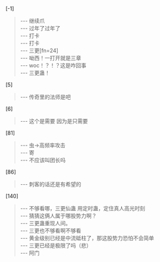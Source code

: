 
[-1] 
>--- 继续爪<br>
>--- 过年了过年了<br>
>--- 打卡<br>
>--- 打卡<br>
>--- 三更[fn=24]<br>
>--- 呦西！一打开就是三章<br>
>--- woc！？！？这是咋回事<br>
>--- 三更蛊！<br>

[5] 
>--- 传奇里的法师是吧<br>

[6] 
>--- 这个是需要
因为是只需要<br>

[81] 
>--- 虫→高频率攻击<br>
>--- 寄<br>
>--- 不应该叫团长吗<br>

[86] 
>--- 刺客的话还是有希望的<br>

[140] 
>--- 不够看哪，三更仙蛊
用定时蛊，定住真人高光时刻<br>
>--- 猜猜这俩人属于哪股势力啊？<br>
>--- 三更蛊重现人间。<br>
>--- 三更也不够看啊不够看<br>
>--- 黄金级别已经是中流砥柱了，那这股势力恐怕不会简单<br>
>--- 三更已经是极限了吗（悲）<br>
>--- 阿门<br>
